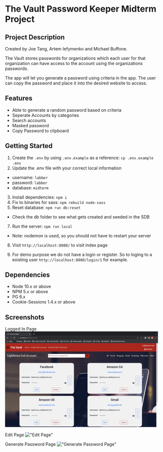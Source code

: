 # The Vault Password Keeper Midterm Project

## Project Description
Created by Joe Tang, Artem Iefymenko and Michael Buffone.

The Vault stores passwords for organizations which each user for that organization can have access to the account using the organizations passwords.

The app will let you generate a password using criteria in the app. The user can copy the password and place it into the desired website to access.

## Features
* Able to generate a random password based on criteria
* Seperate Accounts by categories
* Search accounts
* Masked password
* Copy Password to clipboard

## Getting Started

1. Create the `.env` by using `.env.example` as a reference: `cp .env.example .env`
2. Update the .env file with your correct local information 
  - username: `labber` 
  - password: `labber` 
  - database: `midterm`
3. Install dependencies: `npm i`
4. Fix to binaries for sass: `npm rebuild node-sass`
5. Reset database: `npm run db:reset`
  - Check the db folder to see what gets created and seeded in the SDB
7. Run the server: `npm run local`
  - Note: nodemon is used, so you should not have to restart your server
8. Visit `http://localhost:8080/` to visit index page

9. For demo purpose we do not have a login or register. So to loging to a existing user `http://localhost:8080/login/1` for example.


## Dependencies

- Node 10.x or above
- NPM 5.x or above
- PG 6.x
- Cookie-Sessions 1.4.x or above

## Screenshots


Logged In Page
!["Logged In Page"](./docs/home.png)

Edit Page
!["Edit Page"](./docs/edit.png)

Generate Password Page
!["Generate Password Page"](./docs/generate.png)

